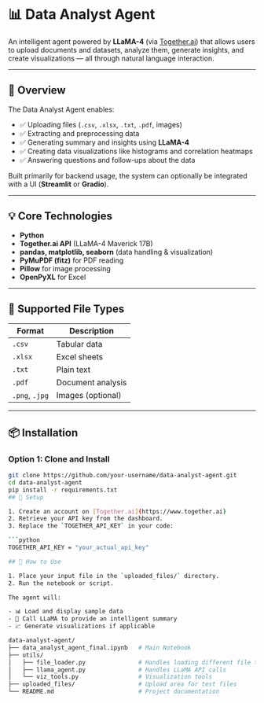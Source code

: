 # 📊 Data Analyst Agent

An intelligent agent powered by **LLaMA-4** (via [Together.ai](https://www.together.ai)) that allows users to upload documents and datasets, analyze them, generate insights, and create visualizations — all through natural language interaction.

---

## 🚀 Overview

The Data Analyst Agent enables:

- ✅ Uploading files (`.csv`, `.xlsx`, `.txt`, `.pdf`, images)
- ✅ Extracting and preprocessing data
- ✅ Generating summary and insights using **LLaMA-4**
- ✅ Creating data visualizations like histograms and correlation heatmaps
- ✅ Answering questions and follow-ups about the data

Built primarily for backend usage, the system can optionally be integrated with a UI (**Streamlit** or **Gradio**).

---

## 💡 Core Technologies

- **Python**
- **Together.ai API** (LLaMA-4 Maverick 17B)
- **pandas, matplotlib, seaborn** (data handling & visualization)
- **PyMuPDF (fitz)** for PDF reading
- **Pillow** for image processing
- **OpenPyXL** for Excel

---

## 📂 Supported File Types

| Format         | Description       |
|----------------|-------------------|
| `.csv`         | Tabular data      |
| `.xlsx`        | Excel sheets      |
| `.txt`         | Plain text        |
| `.pdf`         | Document analysis |
| `.png`, `.jpg` | Images (optional) |

---

## 📦 Installation

### Option 1: Clone and Install

```bash
git clone https://github.com/your-username/data-analyst-agent.git
cd data-analyst-agent
pip install -r requirements.txt
## 🔑 Setup

1. Create an account on [Together.ai](https://www.together.ai)
2. Retrieve your API key from the dashboard.
3. Replace the `TOGETHER_API_KEY` in your code:

```python
TOGETHER_API_KEY = "your_actual_api_key"

## 🧪 How to Use

1. Place your input file in the `uploaded_files/` directory.
2. Run the notebook or script.

The agent will:

- 📊 Load and display sample data  
- 🧠 Call LLaMA to provide an intelligent summary  
- 📈 Generate visualizations if applicable  

data-analyst-agent/
├── data_analyst_agent_final.ipynb   # Main Notebook
├── utils/
│   ├── file_loader.py               # Handles loading different file types
│   ├── llama_agent.py               # Handles LLaMA API calls
│   └── viz_tools.py                 # Visualization tools
├── uploaded_files/                  # Upload area for test files
└── README.md                        # Project documentation

